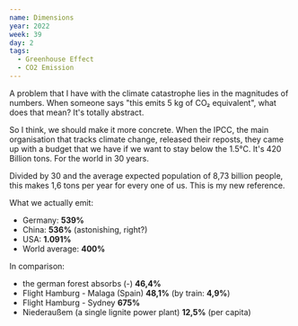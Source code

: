 ```yaml
---
name: Dimensions
year: 2022
week: 39
day: 2
tags:
  - Greenhouse Effect
  - CO2 Emission
---
```


A problem that I have with the climate catastrophe lies in the magnitudes of
numbers. When someone says "this emits 5 kg of CO₂ equivalent", what does that
mean? It's totally abstract.

So I think, we should make it more concrete. When the IPCC, the main
organisation that tracks climate change, released their reposts, they came up
with a budget that we have if we want to stay below the 1.5°C. It's 420 Billion
tons. For the world in 30 years.

Divided by 30 and the average expected population of 8,73 billion people, this
makes 1,6 tons per year for every one of us. This is my new reference.

What we actually emit:

- Germany: **539%**
- China: **536%** (astonishing, right?)
- USA: **1.091%**
- World average: **400%**

In comparison:

- the german forest absorbs (-) **46,4%**
- Flight Hamburg - Malaga (Spain) **48,1%** (by train: **4,9%**)
- Flight Hamburg - Sydney **675%**
- Niederaußem (a single lignite power plant) **12,5%** (per capita)
